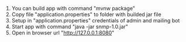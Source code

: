 1. You can build app with command "mvnw package"
2. Copy file "application.properties" to folder with builded jar file
3. Setup in "application.properties" credentials of admin and mailing bot
4. Start app with command "java -jar snmp-1.0.jar"
5. Open in browser url "http://127.0.0.1:8080"
